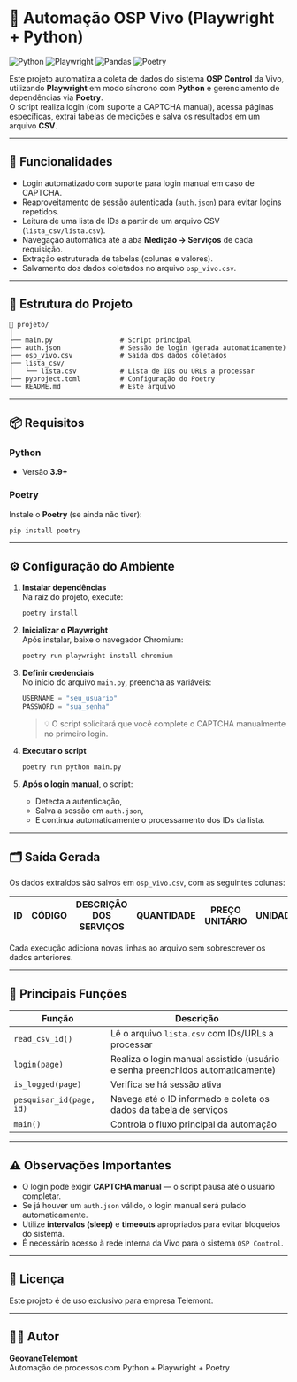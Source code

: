 # 🧠 Automação OSP Vivo (Playwright + Python)

![Python](https://img.shields.io/badge/python-3.13+-blue.svg)
![Playwright](https://img.shields.io/badge/playwright-1.55+-green.svg)
![Pandas](https://img.shields.io/badge/pandas-2.3.3+-red.svg)
![Poetry](https://img.shields.io/badge/Poetry-1.8+-purple.svg)

Este projeto automatiza a coleta de dados do sistema **OSP Control** da Vivo, utilizando **Playwright** em modo síncrono com **Python** e gerenciamento de dependências via **Poetry**.  
O script realiza login (com suporte a CAPTCHA manual), acessa páginas específicas, extrai tabelas de medições e salva os resultados em um arquivo **CSV**.

---

## 🚀 Funcionalidades

- Login automatizado com suporte para login manual em caso de CAPTCHA.  
- Reaproveitamento de sessão autenticada (`auth.json`) para evitar logins repetidos.  
- Leitura de uma lista de IDs a partir de um arquivo CSV (`lista_csv/lista.csv`).  
- Navegação automática até a aba **Medição → Serviços** de cada requisição.  
- Extração estruturada de tabelas (colunas e valores).  
- Salvamento dos dados coletados no arquivo `osp_vivo.csv`.  

---

## 🧩 Estrutura do Projeto

```
📂 projeto/
│
├── main.py                 # Script principal
├── auth.json               # Sessão de login (gerada automaticamente)
├── osp_vivo.csv            # Saída dos dados coletados
├── lista_csv/
│   └── lista.csv           # Lista de IDs ou URLs a processar
├── pyproject.toml          # Configuração do Poetry
└── README.md               # Este arquivo
```

---

## 📦 Requisitos

### Python
- Versão **3.9+**

### Poetry
Instale o **Poetry** (se ainda não tiver):
```bash
pip install poetry
```

---

## ⚙️ Configuração do Ambiente

1. **Instalar dependências**  
   Na raiz do projeto, execute:
   ```bash
   poetry install
   ```

2. **Inicializar o Playwright**  
   Após instalar, baixe o navegador Chromium:
   ```bash
   poetry run playwright install chromium
   ```

3. **Definir credenciais**  
   No início do arquivo `main.py`, preencha as variáveis:
   ```python
   USERNAME = "seu_usuario"
   PASSWORD = "sua_senha"
   ```

   > 💡 O script solicitará que você complete o CAPTCHA manualmente no primeiro login.

4. **Executar o script**
   ```bash
   poetry run python main.py
   ```

5. **Após o login manual**, o script:
   - Detecta a autenticação,
   - Salva a sessão em `auth.json`,
   - E continua automaticamente o processamento dos IDs da lista.

---

## 🗂️ Saída Gerada

Os dados extraídos são salvos em `osp_vivo.csv`, com as seguintes colunas:

| ID | CÓDIGO | DESCRIÇÃO DOS SERVIÇOS | QUANTIDADE | PREÇO UNITÁRIO | UNIDADE | PREÇO TOTAL |
|----|---------|------------------------|-------------|----------------|----------|--------------|

Cada execução adiciona novas linhas ao arquivo sem sobrescrever os dados anteriores.

---

## 🧰 Principais Funções

| Função | Descrição |
|--------|------------|
| `read_csv_id()` | Lê o arquivo `lista.csv` com IDs/URLs a processar |
| `login(page)` | Realiza o login manual assistido (usuário e senha preenchidos automaticamente) |
| `is_logged(page)` | Verifica se há sessão ativa |
| `pesquisar_id(page, id)` | Navega até o ID informado e coleta os dados da tabela de serviços |
| `main()` | Controla o fluxo principal da automação |

---

## ⚠️ Observações Importantes

- O login pode exigir **CAPTCHA manual** — o script pausa até o usuário completar.
- Se já houver um `auth.json` válido, o login manual será pulado automaticamente.
- Utilize **intervalos (sleep)** e **timeouts** apropriados para evitar bloqueios do sistema.
- É necessário acesso à rede interna da Vivo para o sistema `OSP Control`.

---

## 🧾 Licença

Este projeto é de uso exclusivo para empresa Telemont.

---

## 👨‍💻 Autor

**GeovaneTelemont**  
Automação de processos com Python + Playwright + Poetry
